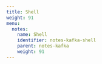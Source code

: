 ```yaml
---
title: Shell
weight: 91
menu:
  notes:
    name: Shell
    identifier: notes-kafka-shell
    parent: notes-kafka
    weight: 91
---
```

